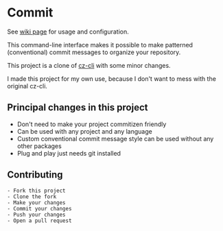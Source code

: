 # Commit

See [wiki page](https://github.com/alt-art/commit/wiki) for usage and configuration.

This command-line interface makes it possible to make patterned (conventional) commit messages to organize your repository.

This project is a clone of [cz-cli](https://github.com/commitizen/cz-cli) with some minor changes.

I made this project for my own use, because I don't want to mess with the original cz-cli.

## Principal changes in this project

- Don't need to make your project commitizen friendly
- Can be used with any project and any language
- Custom conventional commit message style can be used without any other packages
- Plug and play just needs git installed

## Contributing

    - Fork this project
    - Clone the fork
    - Make your changes
    - Commit your changes
    - Push your changes
    - Open a pull request
